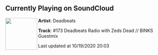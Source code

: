 ## Currently Playing on SoundCloud

[<img align="left" width="100" src="https://i1.sndcdn.com/artworks-AZsrb3EWk6jDtsla-qh1Jvw-t50x50.jpg">](https://soundcloud.com/deadbeatsrecords/173-deadbeats-radio-with-zeds-dead-binks-guestmix)

**Artist**: Deadbeats 

**Track**: #173 Deadbeats Radio with Zeds Dead // BINKS Guestmix

Last updated at 10/19/2020 20:03
